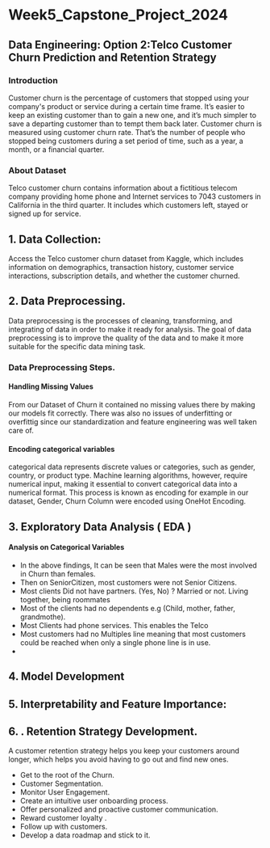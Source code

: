 # Week5_Capstone_Project_2024
## Data Engineering: Option 2:Telco Customer Churn Prediction and Retention Strategy 
### Introduction
Customer churn is the percentage of customers that stopped using your company's product or service during a certain time frame. It’s easier to keep an existing customer than to gain a new one, and it’s much simpler to save a departing customer than to tempt them back later. Customer churn is measured using customer churn rate. That’s the number of people who stopped being customers during a set period of time, such as a year, a month, or a financial quarter.
### About Dataset
Telco customer churn contains information about a fictitious telecom company providing home phone and Internet services to 7043 customers in California in the third quarter. It includes which customers left, stayed or signed up for service.

##  1. Data Collection:
Access the Telco customer churn dataset from Kaggle, which includes information on demographics, transaction history, customer service interactions, subscription details, and whether the customer churned.


##  2. Data Preprocessing.
Data preprocessing is the processes of cleaning, transforming, and integrating of data in order to make it ready for analysis. The goal of data preprocessing is to improve the quality of the data and to make it more suitable for the specific data mining task.

### Data Preprocessing Steps.

#### Handling Missing Values
From our Dataset of Churn it contained no missing values there by making our models fit correctly. There was also no issues of underfitting or overfittig since our standardization and feature engineering was well taken care of.

#### Encoding categorical variables
categorical data represents discrete values or categories, such as gender, country, or product type. Machine learning algorithms, however, require numerical input, making it essential to convert categorical data into a numerical format. This process is known as encoding for example in our dataset, Gender, Churn Column were encoded using OneHot Encoding.

## 3. Exploratory Data Analysis ( EDA )
#### Analysis on Categorical Variables
- In the above findings, It can be seen that Males were the most involved in Churn than females.
- Then on SeniorCitizen, most customers were not Senior Citizens.
- Most clients Did not have partners. (Yes, No) ? Married or not. Living together, being roommates
- Most of the clients had no dependents e.g (Child, mother, father, grandmothe).
- Most Clients had phone services. This enables the Telco
- Most customers had no Multiples line meaning that most customers could be reached when only a single phone line is in use.
- 

## 4.  Model Development






## 5.  Interpretability and Feature Importance:





## 6. . Retention Strategy Development.
A customer retention strategy helps you keep your customers around longer, which helps you avoid having to go out and find new ones.
 - Get to the root of the Churn.
 - Customer Segmentation.
 - Monitor User Engagement.
 - Create an intuitive user onboarding process.
 - Offer personalized and proactive customer communication.
 - Reward customer loyalty .
 - Follow up with customers.
 - Develop a data roadmap and stick to it.






